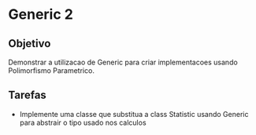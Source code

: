 # Generic 2
## Objetivo
Demonstrar a utilizacao de Generic para criar implementacoes usando 
Polimorfismo Parametrico.

## Tarefas
- Implemente uma classe que substitua a class Statistic usando Generic para 
abstrair o tipo usado nos calculos   